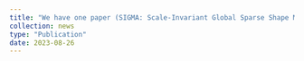 ```yaml
---
title: "We have one paper (SIGMA: Scale-Invariant Global Sparse Shape Matching) accepted to ICCV!"
collection: news
type: "Publication"
date: 2023-08-26
---
```

